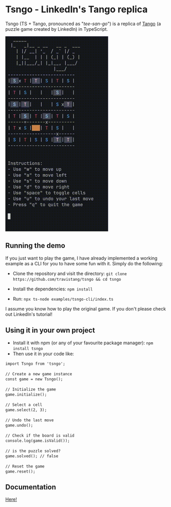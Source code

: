 # Tsngo - LinkedIn's Tango replica

Tsngo (TS + Tango, pronounced as "_tee-san-go_") is a replica of [Tango](https://www.linkedin.com/games/tango/) (a puzzle game created by LinkedIn) in TypeScript.

![tsngo demo](assets/demo.gif)

## Running the demo

If you just want to play the game, I have already implemented a working example as a CLI for you to have some fun with it. Simply do the following:

- Clone the repository and visit the directory:
  `git clone https://github.com/travistang/tsngo && cd tsngo`

- Install the dependencies:
  `npm install`
- Run:
  `npx ts-node examples/tsngo-cli/index.ts`

I assume you know how to play the original game. If you don't please check out LinkedIn's tutorial!

## Using it in your own project

- Install it with npm (or any of your favourite package manager):
  `npm install tsngo`
- Then use it in your code like:

```
import Tsngo from 'tsngo';

// Create a new game instance
const game = new Tsngo();

// Initialize the game
game.initialize();

// Select a cell
game.select(2, 3);

// Undo the last move
game.undo();

// Check if the board is valid
console.log(game.isValid());

// is the puzzle solved?
game.solved(); // false

// Reset the game
game.reset();
```

## Documentation

[Here!](./docs/1-introduction.md)
